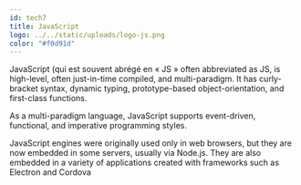 ```yaml
---
id: tech7
title: JavaScript
logo: ../../static/uploads/logo-js.png
color: "#f0d91d"
---
```

JavaScript (qui est souvent abrégé en « JS » often abbreviated as JS, is high-level, often just-in-time compiled,
and multi-paradigm. It has curly-bracket syntax, dynamic typing, prototype-based object-orientation, and first-class functions.

As a multi-paradigm language, JavaScript supports event-driven, functional, and imperative programming styles.

JavaScript engines were originally used only in web browsers, but they are now embedded in some servers, usually via Node.js.
They are also embedded in a variety of applications created with frameworks such as Electron and Cordova